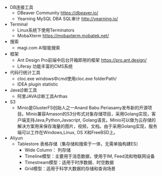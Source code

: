 * DB连接工具
    * DBeaver Community https://dbeaver.io/
    * Yearning MySQL DBA SQL审计 http://yearning.io/
* Terminal
    * Linux系统下使用Terminators
    * MobaXterm https://mobaxterm.mobatek.net/
* 搜索
    * magi.com AI智能搜索
* 框架
    * Ant Design Pro前端中后台开箱即用的框架 https://pro.ant.design/
    * Liferay 功能丰富的CMS系统
* 代码行统计工具
  * cloc.exe windows中cmd使用cloc.exe folderPath/
  * IDEA plugin statistic
* Java诊断工具
  *  阿里JAVA诊断工具Arthas
* S3
  * Minio是GlusterFS创始人之一Anand Babu Periasamy发布新的开源项目。Minio兼容Amason的S3分布式对象存储项目，采用Golang实现，客户端支持Java,Python,Javacript, Golang语言。Minio可以做为云存储的解决方案用来保存海量的图片，视频，文档。由于采用Golang实现，服务端可以工作在Windows,Linux, OS X和FreeBSD上。
* Aliyun
  * Tablestore 表格存储（集存储和搜索于一体，无需单独构建ES）
      * Wide Column： 列存储
      * Timeline模型：主要用于消息数据，使用于IM, Feed流和物联网设备
      * Timestream模型：适用于时序数据、时空数据
      * Grid模型：适用于科学大数据的存储和查询场景